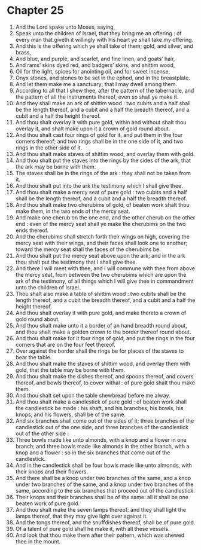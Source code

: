 # Chapter 25

1. And the Lord spake unto Moses, saying,
2. Speak unto the children of Israel, that they bring me an offering : of every man that giveth it willingly with his heart ye shall take my offering.
3. And this is the offering which ye shall take of them; gold, and silver, and brass,
4. And blue, and purple, and scarlet, and fine linen, and goats’ hair,
5. And rams’ skins dyed red, and badgers’ skins, and shittim wood,
6. Oil for the light, spices for anointing oil, and for sweet incense,
7. Onyx stones, and stones to be set in the ephod, and in the breastplate.
8. And let them make me a sanctuary; that I may dwell among them.
9. According to all that I shew thee, after the pattern of the tabernacle, and the pattern of all the instruments thereof, even so shall ye make it.
10. And they shall make an ark of shittim wood : two cubits and a half shall be the length thereof, and a cubit and a half the breadth thereof, and a cubit and a half the height thereof.
11. And thou shalt overlay it with pure gold, within and without shalt thou overlay it, and shalt make upon it a crown of gold round about.
12. And thou shalt cast four rings of gold for it, and put them in the four corners thereof; and two rings shall be in the one side of it, and two rings in the other side of it.
13. And thou shalt make staves of shittim wood, and overlay them with gold.
14. And thou shalt put the staves into the rings by the sides of the ark, that the ark may be borne with them.
15. The staves shall be in the rings of the ark : they shall not be taken from it.
16. And thou shalt put into the ark the testimony which I shall give thee.
17. And thou shalt make a mercy seat of pure gold : two cubits and a half shall be the length thereof, and a cubit and a half the breadth thereof.
18. And thou shalt make two cherubims of gold, of beaten work shalt thou make them, in the two ends of the mercy seat.
19. And make one cherub on the one end, and the other cherub on the other end : even of the mercy seat shall ye make the cherubims on the two ends thereof.
20. And the cherubims shall stretch forth their wings on high, covering the mercy seat with their wings, and their faces shall look one to another; toward the mercy seat shall the faces of the cherubims be.
21. And thou shalt put the mercy seat above upon the ark; and in the ark thou shalt put the testimony that I shall give thee.
22. And there I will meet with thee, and I will commune with thee from above the mercy seat, from between the two cherubims which are upon the ark of the testimony, of all things which I will give thee in commandment unto the children of Israel.
23. Thou shalt also make a table of shittim wood : two cubits shall be the length thereof, and a cubit the breadth thereof, and a cubit and a half the height thereof.
24. And thou shalt overlay it with pure gold, and make thereto a crown of gold round about.
25. And thou shalt make unto it a border of an hand breadth round about, and thou shalt make a golden crown to the border thereof round about.
26. And thou shalt make for it four rings of gold, and put the rings in the four corners that are on the four feet thereof.
27. Over against the border shall the rings be for places of the staves to bear the table.
28. And thou shalt make the staves of shittim wood, and overlay them with gold, that the table may be borne with them.
29. And thou shalt make the dishes thereof, and spoons thereof, and covers thereof, and bowls thereof, to cover withal : of pure gold shalt thou make them.
30. And thou shalt set upon the table shewbread before me alway.
31. And thou shalt make a candlestick of pure gold : of beaten work shall the candlestick be made : his shaft, and his branches, his bowls, his knops, and his flowers, shall be of the same.
32. And six branches shall come out of the sides of it; three branches of the candlestick out of the one side, and three branches of the candlestick out of the other side :
33. Three bowls made like unto almonds, with a knop and a flower in one branch; and three bowls made like almonds in the other branch, with a knop and a flower : so in the six branches that come out of the candlestick.
34. And in the candlestick shall be four bowls made like unto almonds, with their knops and their flowers.
35. And there shall be a knop under two branches of the same, and a knop under two branches of the same, and a knop under two branches of the same, according to the six branches that proceed out of the candlestick.
36. Their knops and their branches shall be of the same: all it shall be one beaten work of pure gold.
37. And thou shalt make the seven lamps thereof: and they shall light the lamps thereof, that they may give light over against it.
38. And the tongs thereof, and the snuffdishes thereof, shall be of pure gold.
39. Of a talent of pure gold shall he make it, with all these vessels.
40. And look that thou make them after their pattern, which was shewed thee in the mount.

